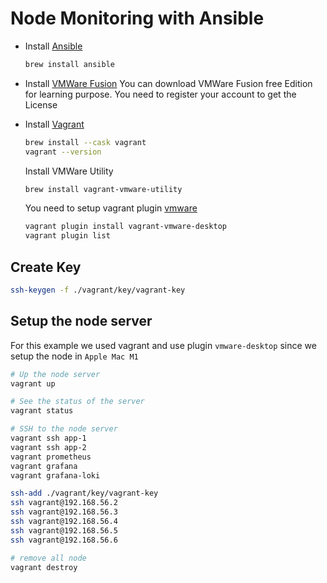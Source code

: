 # Node Monitoring with Ansible

* Install [Ansible](https://docs.ansible.com/ansible/latest/getting_started/index.html)
  ```bash
  brew install ansible
  ```

* Install [VMWare Fusion](https://www.vmware.com/products/fusion.html)
  You can download VMWare Fusion free Edition for learning purpose. You need to register your account to get the License

* Install [Vagrant](https://formulae.brew.sh/cask/vagrant)
  ```bash
  brew install --cask vagrant
  vagrant --version
  ```
  Install VMWare Utility
  ```bash
  brew install vagrant-vmware-utility
  ```
  You need to setup vagrant plugin [vmware](https://developer.hashicorp.com/vagrant/docs/providers/vmware/installation)
  ```bash
  vagrant plugin install vagrant-vmware-desktop
  vagrant plugin list
  ```

## Create Key
```bash
ssh-keygen -f ./vagrant/key/vagrant-key
```

## Setup the node server
For this example we used vagrant and use plugin `vmware-desktop` since we setup the node in `Apple Mac M1`
```bash
# Up the node server
vagrant up

# See the status of the server
vagrant status

# SSH to the node server
vagrant ssh app-1
vagrant ssh app-2
vagrant prometheus
vagrant grafana
vagrant grafana-loki

ssh-add ./vagrant/key/vagrant-key
ssh vagrant@192.168.56.2
ssh vagrant@192.168.56.3
ssh vagrant@192.168.56.4
ssh vagrant@192.168.56.5
ssh vagrant@192.168.56.6

# remove all node 
vagrant destroy
```